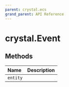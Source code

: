 ```yaml
---
parent: crystal.ecs
grand_parent: API Reference
---
```


# crystal.Event

## Methods

| Name     | Description |
| :------- | :---------- |
| `entity` |             |
